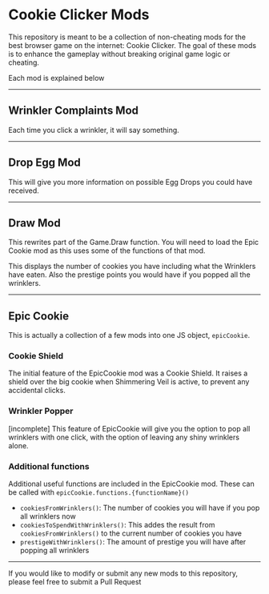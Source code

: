 # Cookie Clicker Mods

This repository is meant to be a collection of non-cheating mods for the best browser game on the internet: Cookie Clicker. The goal of these mods is to enhance the gameplay without breaking original game logic or cheating.

Each mod is explained below

---

## Wrinkler Complaints Mod

Each time you click a wrinkler, it will say something.

---

## Drop Egg Mod

This will give you more information on possible Egg Drops you could have received.

---

## Draw Mod

This rewrites part of the Game.Draw function. You will need to load the Epic Cookie mod as this uses some of the functions of that mod. 

This displays the number of cookies you have including what the Wrinklers have eaten. Also the prestige points you would have if you popped all the wrinklers.

---

## Epic Cookie

This is actually a collection of a few mods into one JS object, `epicCookie`. 

### Cookie Shield

The initial feature of the EpicCookie mod was a Cookie Shield. It raises a shield over the big cookie when Shimmering Veil is active, to prevent any accidental clicks.

### Wrinkler Popper

[incomplete] This feature of EpicCookie will give you the option to pop all wrinklers with one click, with the option of leaving any shiny wrinklers alone.

### Additional functions

Additional useful functions are included in the EpicCookie mod. These can be called with `epicCookie.functions.{functionName}()`

 - `cookiesFromWrinklers()`: The number of cookies you will have if you pop all wrinklers now
 - `cookiesToSpendWithWrinklers()`: This addes the result from `cookiesFromWrinklers()` to the current number of cookies you have
 - `prestigeWithWrinklers()`: The amount of prestige you will have after popping all wrinklers
 
 ---
 
 If you would like to modify or submit any new mods to this repository, please feel free to submit a Pull Request
